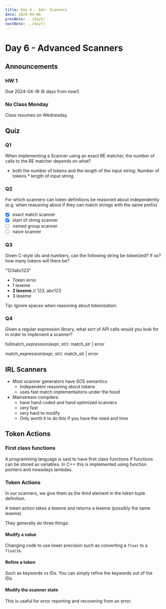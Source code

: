 ```yaml
---
title: Day 6 - Adv. Scanners
date: 2024-04-08
prevNote: ../day5/
nextNote: ../day7/
---
```


# Day 6 - Advanced Scanners

## Announcements

### HW 1

Due 2024-04-18 (6 days from now!)

### No Class Monday

Class resumes on Wednesday.

## Quiz

### Q1

When implementing a Scanner using an exact RE matcher, the number of calls to the RE matcher depends on what?

- both the number of tokens and the length of the input string: Number of tokens \* length of input string

### Q2

For which scanners can token definitions be reasoned about independently (e.g. when reasoning about if they can match strings with the same prefix)

- [x] exact match scanner
- [x] start of string scanner
- [ ] named group scanner
- [ ] naive scanner

### Q3

Given C-style ids and numbers, can the following string be tokenized? If so? how many tokens will there be?

"123abc123"

- Token error
- 1 lexeme
- **2 lexeme** // 123, abc123
- 3 lexeme

Tip: Ignore spaces when reasoning about tokenization.

### Q4

Given a regular expression library, what sort of API calls would you look for in order to implement a scanner?

fullmatch_expression(expr, str): match_str | error

match_expression(expr, str): match_str | error

## IRL Scanners

- Most scanner generators have SOS semantics
  - Independent reasoning about tokens
  - uses fast match implementaitons under the hood
- Mainstream compilers:
  - have hand coded and hand optimized scanners
  - _very_ fast
  - _very_ hard to modify
  - Only worth it to do this if you have the need and time

## Token Actions

### First class functions

A programming language is said to have first class functions if functions can be stored as variables. In C++ this is implemented using function pointers and nowadays lambdas.

### Token Actions

In our scanners, we give them as the third element in the token tuple definition.

A token action takes a lexeme and returns a lexeme (possibly the same lexeme)

They generally do three things:

#### Modify a value

Changing code to use lower precision such as converting a `float` to a `float16`.

#### Refine a token

Such as keywords vs IDs. You can simply refine the keywords out of the IDs.

#### Modify the scanner state

This is useful for error reporting and recovering from an error.
